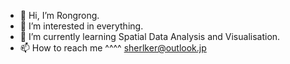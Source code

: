 - 👋 Hi, I’m Rongrong.
- 👀 I’m interested in everything.
- 🌱 I’m currently learning Spatial Data Analysis and Visualisation.
- 📫 How to reach me   ^^^^  sherlker@outlook.jp

<!---
sherlkk/sherlkk is a ✨ special ✨ repository because its `README.md` (this file) appears on your GitHub profile.
You can click the Preview link to take a look at your changes.
--->

